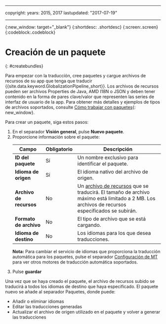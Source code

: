 ---

copyright:
  years: 2015, 2017
lastupdated: "2017-07-19"

  ---

{:new_window: target="_blank"}
{:shortdesc: .shortdesc}
{:screen:.screen}
{:codeblock:.codeblock}

# Creación de un paquete
{: #createbundles}

Para empezar con la traducción, cree paquetes y cargue archivos de recursos de su app que tenga que traducir {{site.data.keyword.GlobalizationPipeline_short}}. Los archivos de recursos pueden ser archivos Properties de Java, AMD I18N o JSON y deben tener contenido en la forma de pares clave/valor que representen las series de interfaz de usuario de la app. Para obtener más detalles y ejemplos de tipos de archivos soportados, consulte [Cómo trabajar con paquetes](./bundles.html){: new_window}.

Para crear un paquete, siga estos pasos:

<ol>
<li>En el separador <strong>Visión general</strong>, pulse <strong>Nuevo paquete</strong>.</li>

<li>Proporcione información sobre el paquete:<table>
<thead>
<tr>
<th>Campo</th>
<th>Obligatorio</th>
<th>Descripción</th>
</tr>
</thead>
<tbody>
<tr>
<td><strong>ID del paquete</strong></td>
<td>Sí</td>
<td>Un nombre exclusivo para identificar el paquete.</td>
</tr>
<tr>
<td><strong>Idioma de origen</strong></td>
<td>Sí</td>
<td>El idioma nativo del archivo de origen.</td>
</tr>
<tr>
<td><strong>Archivo de recursos</strong></td>
<td>No</td>
<td>Un <a href=https://new-console.stage1.ng.bluemix.net/docs/services/GlobalizationPipeline/bundles.html>archivo de recursos</a> que se traducirá. El tamaño de archivo máximo está limitado a 2 MB. Los archivos de recursos especificados se subirán.</td>
</tr>
<tr>
<td><strong>Formato de archivo</strong></td>
<td>No</td>
<td>El tipo de archivo que se está cargando.</td>
</tr>
<tr>
<td><strong>Idioma de destino</strong></td>
<td>No</td>
<td>Los idiomas para los que desea traducciones.</td>
</tr>
</tbody>
</table>

<p><strong>Nota:</strong> Para cambiar el servicio de idiomas que proporciona la traducción automática para los paquetes, pulse el separador <a href=https://new-console.stage1.ng.bluemix.net/docs/services/GlobalizationPipeline/managing_translations.html#globalizationpipeline_service_to_service>Configuración de MT</a> para ver otros motores de traducción automática soportados.</p></li>

<li>Pulse <strong>guardar</strong></li></ol>


Una vez que se haya creado el paquete, el archivo de recursos subido se traducirá a todos los idiomas de destino que haya especificado. El paquete nuevo se añade al separador Paquetes, donde puede:

* Añadir o eliminar idiomas
* Editar las traducciones generadas
* Actualizar el archivo de origen utilizado en el paquete y volver a generar las traducciones
